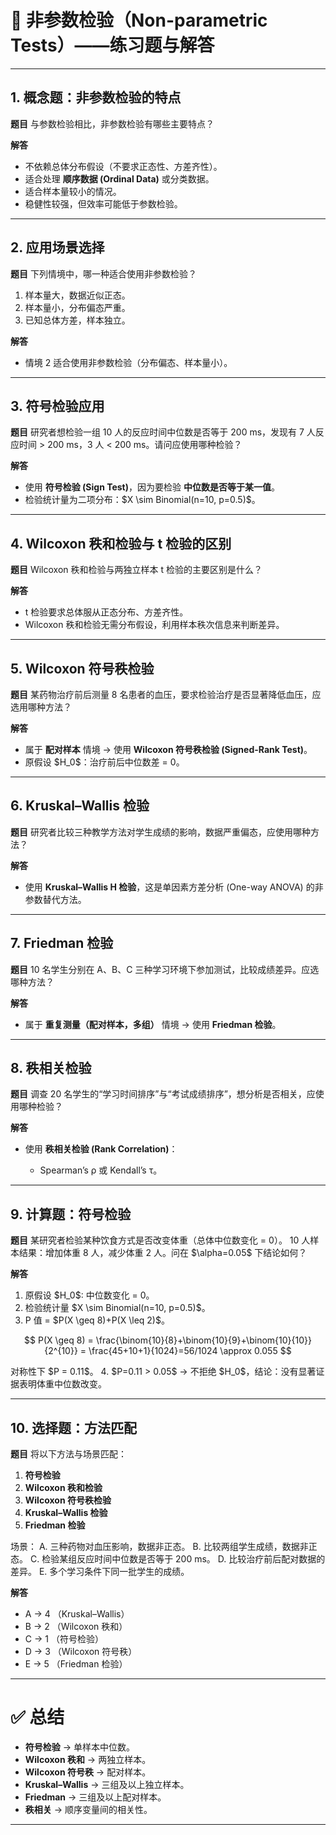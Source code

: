 
# 📘 非参数检验（Non-parametric Tests）——练习题与解答

---

## 1. 概念题：非参数检验的特点

**题目**
与参数检验相比，非参数检验有哪些主要特点？

**解答**

* 不依赖总体分布假设（不要求正态性、方差齐性）。
* 适合处理 **顺序数据 (Ordinal Data)** 或分类数据。
* 适合样本量较小的情况。
* 稳健性较强，但效率可能低于参数检验。

---

## 2. 应用场景选择

**题目**
下列情境中，哪一种适合使用非参数检验？

1. 样本量大，数据近似正态。
2. 样本量小，分布偏态严重。
3. 已知总体方差，样本独立。

**解答**

* 情境 2 适合使用非参数检验（分布偏态、样本量小）。

---

## 3. 符号检验应用

**题目**
研究者想检验一组 10 人的反应时间中位数是否等于 200 ms，发现有 7 人反应时间 > 200 ms，3 人 < 200 ms。请问应使用哪种检验？

**解答**

* 使用 **符号检验 (Sign Test)**，因为要检验 **中位数是否等于某一值**。
* 检验统计量为二项分布：\$X \sim Binomial(n=10, p=0.5)\$。

---

## 4. Wilcoxon 秩和检验与 t 检验的区别

**题目**
Wilcoxon 秩和检验与两独立样本 t 检验的主要区别是什么？

**解答**

* t 检验要求总体服从正态分布、方差齐性。
* Wilcoxon 秩和检验无需分布假设，利用样本秩次信息来判断差异。

---

## 5. Wilcoxon 符号秩检验

**题目**
某药物治疗前后测量 8 名患者的血压，要求检验治疗是否显著降低血压，应选用哪种方法？

**解答**

* 属于 **配对样本** 情境 → 使用 **Wilcoxon 符号秩检验 (Signed-Rank Test)**。
* 原假设 \$H\_0\$：治疗前后中位数差 = 0。

---

## 6. Kruskal–Wallis 检验

**题目**
研究者比较三种教学方法对学生成绩的影响，数据严重偏态，应使用哪种方法？

**解答**

* 使用 **Kruskal–Wallis H 检验**，这是单因素方差分析 (One-way ANOVA) 的非参数替代方法。

---

## 7. Friedman 检验

**题目**
10 名学生分别在 A、B、C 三种学习环境下参加测试，比较成绩差异。应选哪种方法？

**解答**

* 属于 **重复测量（配对样本，多组）** 情境 → 使用 **Friedman 检验**。

---

## 8. 秩相关检验

**题目**
调查 20 名学生的“学习时间排序”与“考试成绩排序”，想分析是否相关，应使用哪种检验？

**解答**

* 使用 **秩相关检验 (Rank Correlation)**：

  * Spearman’s ρ 或 Kendall’s τ。

---

## 9. 计算题：符号检验

**题目**
某研究者检验某种饮食方式是否改变体重（总体中位数变化 = 0）。
10 人样本结果：增加体重 8 人，减少体重 2 人。问在 \$\alpha=0.05\$ 下结论如何？

**解答**

1. 原假设 \$H\_0\$: 中位数变化 = 0。
2. 检验统计量 \$X \sim Binomial(n=10, p=0.5)\$。
3. P 值 = \$P(X \geq 8)+P(X \leq 2)\$。

$$
P(X \geq 8) = \frac{\binom{10}{8}+\binom{10}{9}+\binom{10}{10}}{2^{10}}
= \frac{45+10+1}{1024}=56/1024 \approx 0.055
$$

对称性下 \$P = 0.11\$。
4\. \$P=0.11 > 0.05\$ → 不拒绝 \$H\_0\$，结论：没有显著证据表明体重中位数改变。

---

## 10. 选择题：方法匹配

**题目**
将以下方法与场景匹配：

1. **符号检验**
2. **Wilcoxon 秩和检验**
3. **Wilcoxon 符号秩检验**
4. **Kruskal–Wallis 检验**
5. **Friedman 检验**

场景：
A. 三种药物对血压影响，数据非正态。
B. 比较两组学生成绩，数据非正态。
C. 检验某组反应时间中位数是否等于 200 ms。
D. 比较治疗前后配对数据的差异。
E. 多个学习条件下同一批学生的成绩。

**解答**

* A → 4 （Kruskal–Wallis）
* B → 2 （Wilcoxon 秩和）
* C → 1 （符号检验）
* D → 3 （Wilcoxon 符号秩）
* E → 5 （Friedman 检验）

---

# ✅ 总结

* **符号检验** → 单样本中位数。
* **Wilcoxon 秩和** → 两独立样本。
* **Wilcoxon 符号秩** → 配对样本。
* **Kruskal–Wallis** → 三组及以上独立样本。
* **Friedman** → 三组及以上配对样本。
* **秩相关** → 顺序变量间的相关性。

---




